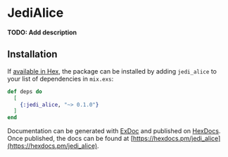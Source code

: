 # JediAlice

**TODO: Add description**

## Installation

If [available in Hex](https://hex.pm/docs/publish), the package can be installed
by adding `jedi_alice` to your list of dependencies in `mix.exs`:

```elixir
def deps do
  [
    {:jedi_alice, "~> 0.1.0"}
  ]
end
```

Documentation can be generated with [ExDoc](https://github.com/elixir-lang/ex_doc)
and published on [HexDocs](https://hexdocs.pm). Once published, the docs can
be found at [https://hexdocs.pm/jedi_alice](https://hexdocs.pm/jedi_alice).

